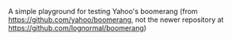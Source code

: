 A simple playground for testing Yahoo's boomerang (from https://github.com/yahoo/boomerang, not the newer repository at https://github.com/lognormal/boomerang)
